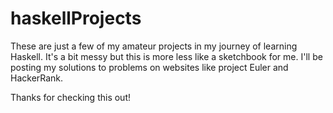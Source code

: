 # haskellProjects

These are just a few of my amateur projects in my journey of learning Haskell. It's a bit messy but this is more less like a sketchbook for me. I'll be posting my solutions to problems on websites like project Euler and HackerRank. 

Thanks for checking this out!
